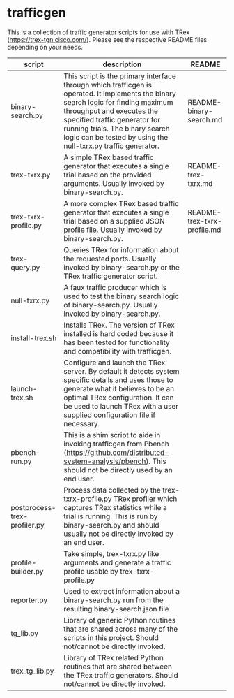 # trafficgen
This is a collection of traffic generator scripts for use with TRex (https://trex-tgn.cisco.com/).  Please see the respective README files depending on your needs.

script | description | README
-------|-------------|-------
binary-search.py | This script is the primary interface through which trafficgen is operated.  It implements the binary search logic for finding maximum throughput and executes the specified traffic generator for running trials.  The binary search logic can be tested by using the null-txrx.py traffic generator.  | README-binary-search.md
trex-txrx.py | A simple TRex based traffic generator that executes a single trial based on the provided arguments.  Usually invoked by binary-search.py. | README-trex-txrx.md
trex-txrx-profile.py | A more complex TRex based traffic generator that executes a single trial based on a supplied JSON profile file.  Usually invoked by binary-search.py. | README-trex-txrx-profile.md
trex-query.py | Queries TRex for information about the requested ports.  Usually invoked by binary-search.py or the TRex traffic generator script. |
null-txrx.py | A faux traffic producer which is used to test the binary search logic of binary-search.py.  Usually invoked by binary-search.py. |
install-trex.sh | Installs TRex.  The version of TRex installed is hard coded because it has been tested for functionality and compatibility with trafficgen. |
launch-trex.sh | Configure and launch the TRex server.  By default it detects system specific details and uses those to generate what it believes to be an optimal TRex configuration.  It can be used to launch TRex with a user supplied configuration file if necessary. |
pbench-run.py | This is a shim script to aide in invoking trafficgen from Pbench (https://github.com/distributed-system-analysis/pbench).  This should not be directly used by an end user. |
postprocess-trex-profiler.py | Process data collected by the trex-txrx-profile.py TRex profiler which captures TRex statistics while a trial is running.  This is run by binary-search.py and should usually not be directly invoked by an end user. |
profile-builder.py | Take simple, trex-txrx.py like arguments and generate a traffic profile usable by trex-txrx-profile.py |
reporter.py | Used to extract information about a binary-search.py run from the resulting binary-search.json file |
tg_lib.py | Library of generic Python routines that are shared across many of the scripts in this project.  Should not/cannot be directly invoked. |
trex_tg_lib.py | Library of TRex related Python routines that are shared between the TRex traffic generators.  Should not/cannot be directly invoked. |
